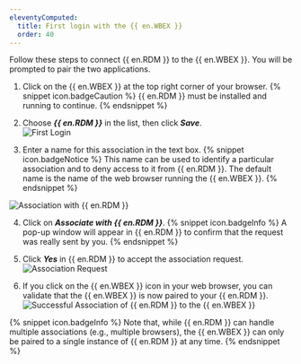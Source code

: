 ```yaml
---
eleventyComputed:
  title: First login with the {{ en.WBEX }}
  order: 40
---
```

Follow these steps to connect {{ en.RDM }} to the {{ en.WBEX }}. You will be prompted to pair the two applications.  

1. Click on the {{ en.WBEX }} at the top right corner of your browser. 
{% snippet icon.badgeCaution %} 
{{ en.RDM }} must be installed and running to continue. 
{% endsnippet %}
 
2. Choose ***{{ en.RDM }}*** in the list, then click ***Save***.  
![First Login](https://webdevolutions.azureedge.net/docs/en/rdm/mac/Dwl4056.png) 
1. Enter a name for this association in the text box. 
{% snippet icon.badgeNotice %} 
This name can be used to identify a particular association and to deny access to it from {{ en.RDM }}. The default name is the name of the web browser running the {{ en.WBEX }}. 
{% endsnippet %}
 
![Association with {{ en.RDM }}](https://webdevolutions.azureedge.net/docs/en/rdm/mac/Dwl4057.png) 

4. Click on ***Associate with {{ en.RDM }}***. 
{% snippet icon.badgeInfo %} 
A pop-up window will appear in {{ en.RDM }} to confirm that the request was really sent by you. 
{% endsnippet %}
 
5. Click ***Yes*** in {{ en.RDM }} to accept the association request.  
![Association Request](https://webdevolutions.azureedge.net/docs/en/rdm/mac/Dwl4058.png) 
1. If you click on the {{ en.WBEX }} icon in your web browser, you can validate that the {{ en.WBEX }} is now paired to your {{ en.RDM }}.  
![Successful Association of {{ en.RDM }} to the {{ en.WBEX }}](https://webdevolutions.azureedge.net/docs/en/rdm/mac/Dwl4059.png) 

{% snippet icon.badgeInfo %} 
Note that, while {{ en.RDM }} can handle multiple associations (e.g., multiple browsers), the {{ en.WBEX }} can only be paired to a single instance of {{ en.RDM }} at any time. 
{% endsnippet %}
